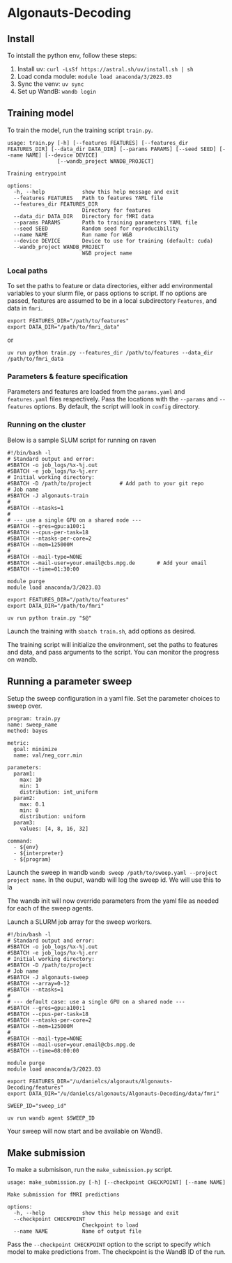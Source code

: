 # Algonauts-Decoding

## Install 

To intstall the python env, follow these steps:

1. Install uv: `curl -LsSf https://astral.sh/uv/install.sh | sh`
2. Load conda module: `module load anaconda/3/2023.03`
3. Sync the venv: `uv sync`
4. Set up WandB: `wandb login`

## Training model

To train the model, run the training script `train.py`.

```
usage: train.py [-h] [--features FEATURES] [--features_dir FEATURES_DIR] [--data_dir DATA_DIR] [--params PARAMS] [--seed SEED] [--name NAME] [--device DEVICE]
                [--wandb_project WANDB_PROJECT]

Training entrypoint

options:
  -h, --help            show this help message and exit
  --features FEATURES   Path to features YAML file
  --features_dir FEATURES_DIR
                        Directory for features
  --data_dir DATA_DIR   Directory for fMRI data
  --params PARAMS       Path to training parameters YAML file
  --seed SEED           Random seed for reproducibility
  --name NAME           Run name for W&B
  --device DEVICE       Device to use for training (default: cuda)
  --wandb_project WANDB_PROJECT
                        W&B project name
```

### Local paths

To set the paths to feature or data directories, either add environmental variables to your slurm file, or pass options to script. If no options are passed, features are assumed to be in a local subdirectory `Features`, and data in `fmri`.
```
export FEATURES_DIR="/path/to/features"
export DATA_DIR="/path/to/fmri_data"
```
or 
```
uv run python train.py --features_dir /path/to/features --data_dir /path/to/fmri_data
```

### Parameters & feature specification

Parameters and features are loaded from the `params.yaml` and `features.yaml` files respectively. Pass the locations with the `--params` and `--features` options. By default, the script will look in `config` directory.

### Running on the cluster

Below is a sample SLUM script for running on raven
```
#!/bin/bash -l
# Standard output and error:
#SBATCH -o job_logs/%x-%j.out
#SBATCH -e job_logs/%x-%j.err
# Initial working directory:
#SBATCH -D /path/to/project         # Add path to your git repo
# Job name
#SBATCH -J algonauts-train
#
#SBATCH --ntasks=1
#
# --- use a single GPU on a shared node ---
#SBATCH --gres=gpu:a100:1
#SBATCH --cpus-per-task=18
#SBATCH --ntasks-per-core=2
#SBATCH --mem=125000M
#
#SBATCH --mail-type=NONE
#SBATCH --mail-user=your.email@cbs.mpg.de       # Add your email
#SBATCH --time=01:30:00

module purge
module load anaconda/3/2023.03

export FEATURES_DIR="/path/to/features"
export DATA_DIR="/path/to/fmri"

uv run python train.py "$@"
```

Launch the training with `sbatch train.sh`, add options as desired.

The training script will initialize the environment, set the paths to features and data, and pass arguments to the script. You can monitor the progress on wandb.

## Running a parameter sweep

Setup the sweep configuration in a yaml file. Set the parameter choices to sweep over.
```
program: train.py
name: sweep_name
method: bayes

metric:
  goal: minimize
  name: val/neg_corr.min

parameters:
  param1:
    max: 10
    min: 1
    distribution: int_uniform
  param2:
    max: 0.1
    min: 0
    distribution: uniform
  param3:
    values: [4, 8, 16, 32]

command:
  - ${env}
  - ${interpreter}
  - ${program}
```

Launch the sweep in wandb `wandb sweep /path/to/sweep.yaml --project project name`. In the ouput, wandb will log the sweep id. We will use this to la

The wandb init will now override parameters from the yaml file as needed for each of the sweep agents.

Launch a SLURM job array for the sweep workers.
```
#!/bin/bash -l
# Standard output and error:
#SBATCH -o job_logs/%x-%j.out
#SBATCH -e job_logs/%x-%j.err
# Initial working directory:
#SBATCH -D /path/to/project
# Job name
#SBATCH -J algonauts-sweep
#SBATCH --array=0-12
#SBATCH --ntasks=1
#
# --- default case: use a single GPU on a shared node ---
#SBATCH --gres=gpu:a100:1
#SBATCH --cpus-per-task=18
#SBATCH --ntasks-per-core=2
#SBATCH --mem=125000M
#
#SBATCH --mail-type=NONE
#SBATCH --mail-user=your.email@cbs.mpg.de
#SBATCH --time=08:00:00

module purge
module load anaconda/3/2023.03

export FEATURES_DIR="/u/danielcs/algonauts/Algonauts-Decoding/features"
export DATA_DIR="/u/danielcs/algonauts/Algonauts-Decoding/data/fmri"

SWEEP_ID="sweep_id"

uv run wandb agent $SWEEP_ID
```

Your sweep will now start and be available on WandB.

## Make submission

To make a submisison, run the `make_submission.py` script.

```
usage: make_submission.py [-h] [--checkpoint CHECKPOINT] [--name NAME]

Make submission for fMRI predictions

options:
  -h, --help            show this help message and exit
  --checkpoint CHECKPOINT
                        Checkpoint to load
  --name NAME           Name of output file
```

Pass the `--checkpoint CHECKPOINT` option to the script to specify which model to make predictions from. The checkpoint is the WandB ID of the run.